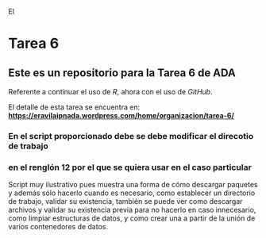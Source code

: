 
El
# Tarea 6
## Este es un repositorio para la Tarea 6 de ADA 

Referente a continuar el uso de *R*, ahora con el uso de *GitHub*.

El detalle de esta tarea se encuentra en:
**https://eravilaipnada.wordpress.com/home/organizacion/tarea-6/**

### En el script proporcionado debe se debe modificar el direcotio de trabajo
### en el renglón 12 por el que se quiera usar en el caso particular

Script muy ilustrativo pues muestra una forma de cómo descargar paquetes y además sólo hacerlo cuando es necesario, como establecer un directorio de trabajo, validar su existencia, también se puede ver como descargar archivos y validar su existencia previa para no hacerlo en caso innecesario, como limpiar estructuras de datos, y como crear una a partir de la unión de varios contenedores de datos.